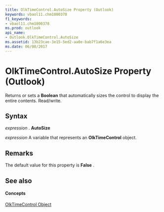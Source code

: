 ```yaml
---
title: OlkTimeControl.AutoSize Property (Outlook)
keywords: vbaol11.chm1000378
f1_keywords:
- vbaol11.chm1000378
ms.prod: outlook
api_name:
- Outlook.OlkTimeControl.AutoSize
ms.assetid: 13b23cae-3e15-5ed2-aa0e-bab7f1a6e3ea
ms.date: 06/08/2017
---
```



# OlkTimeControl.AutoSize Property (Outlook)

Returns or sets a **Boolean** that automatically sizes the control to display the entire contents. Read/write.


## Syntax

 _expression_ . **AutoSize**

 _expression_ A variable that represents an **OlkTimeControl** object.


## Remarks

 The default value for this property is **False** .


## See also


#### Concepts


[OlkTimeControl Object](olktimecontrol-object-outlook.md)

